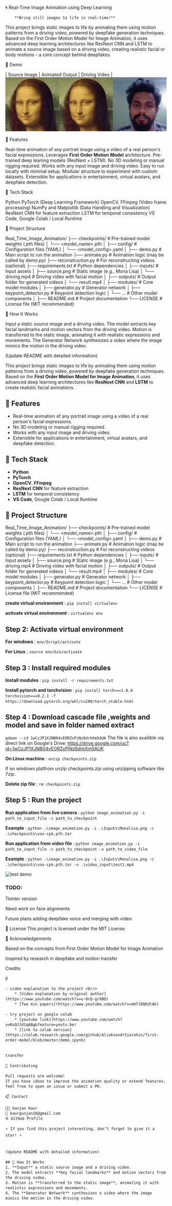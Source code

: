 
🌀 Real-Time Image Animation using Deep Learning

        **Bring still images to life in real-time!**  

This project brings static images to life by animating them using motion patterns from a driving video, powered by deepfake generation techniques. Based on the First Order Motion Model for Image Animation, it uses advanced deep learning architectures like ResNext CNN and LSTM to animate a source image based on a driving video, creating  realistic facial or body motions - a core concept behind deepfakes.

 🚀 Demo

| Source Image | Animated Output | Driving Video |
![alt text](image.png)


📌 Features

Real-time animation of any portrait image using a video of a real person's facial expressions.
Leverages **First Order Motion Model** architecture.
Pre-trained deep leaning models (ResNext + LSTM).
No 3D modeling or manual rigging required.
Works with any input image and driving video.
Easy to run locally with minimal setup.
Modular structure to experiment with custom datasets.
Extensible for applications in entertainment, virtual avatars, and deepfake detection.


🧠 Tech Stack

Python
PyTorch (Deep Learning Framework)
OpenCV, FFmpeg (Video frame processing)
NumPy and Matplotlib (Data Handling and Visualization)
ResNext CNN for feature extraction
LSTM for temporal consistency
VS Code, Google Colab / Local Runtime


📂 Project Structure

Real_Time_Image_Animation/ ├── checkpoints/ # Pre-trained model weights (.pth files) │ └── <model_name>.pth │ ├── config/ # Configuration files (YAML) │ └── <model_config>.yaml │ ├── demo.py # Main script to run the animation ├── animate.py # Animation logic (may be called by demo.py) ├── reconstruction.py # For reconstructing videos (optional) ├── requirements.txt # Python dependencies │ ├── inputs/ # Input assets │ ├── source.png # Static image (e.g., Mona Lisa) │ └── driving.mp4 # Driving video with facial motion │ ├── outputs/ # Output folder for generated videos │ └── result.mp4 │ ├── modules/ # Core model modules │ ├── generator.py # Generator network │ ├── keypoint_detector.py # Keypoint detection logic │ └── ... # Other model components │ ├── README.md # Project documentation └── LICENSE # License file (MIT recommended)

🚀 How It Works

Input a static source image and a driving video.
The model extracts key facial landmarks and motion vectors from the driving video.
Motion is transferred to the static image, animating it with realistic expressions and movements.
The Generator Network synthesizes a video where the image mimics the motion in the driving video.

 (Update README with detailed information)

This project brings static images to life by animating them using motion patterns from a driving video, powered by deepfake generation techniques. Based on the **First Order Motion Model for Image Animation**, it uses advanced deep learning architectures like **ResNext CNN** and **LSTM** to create realistic facial animations.

## 📌 Features
- Real-time animation of any portrait image using a video of a real person's facial expressions.
- No 3D modeling or manual rigging required.
- Works with any input image and driving video.
- Extensible for applications in entertainment, virtual avatars, and deepfake detection.

## 🧠 Tech Stack
- **Python**
- **PyTorch**
- **OpenCV**, **FFmpeg**
- **ResNext CNN** for feature extraction
- **LSTM** for temporal consistency
- **VS Code**, Google Colab / Local Runtime


## 📂 Project Structure
Real_Time_Image_Animation/
├── checkpoints/                 # Pre-trained model weights (.pth files)
│   └── <model_name>.pth
│
├── config/                      # Configuration files (YAML)
│   └── <model_config>.yaml
│
├── demo.py                      # Main script to run the animation
├── animate.py                   # Animation logic (may be called by demo.py)
├── reconstruction.py            # For reconstructing videos (optional)
├── requirements.txt             # Python dependencies
│
├── inputs/                      # Input assets
│   ├── source.png               # Static image (e.g., Mona Lisa)
│   └── driving.mp4              # Driving video with facial motion
│
├── outputs/                     # Output folder for generated videos
│   └── result.mp4
│
├── modules/                     # Core model modules
│   ├── generator.py             # Generator network
│   ├── keypoint_detector.py     # Keypoint detection logic
│   └── ...                      # Other model components
│
├── README.md                    # Project documentation
└── LICENSE                      # License file (MIT recommended)

**create virtual environment** : ```pip install virtualenv```

**activate virtual environment** : ```virtualenv env```

## Step 2: Activate virtual environment

**For windows** : ```env/Script/activate```

**For Linux** : ```source env/bin/activate```

## Step 3 : Install required modules

**Install modules** : ``` pip install -r requirements.txt ```

**Install pytorch and torchvision** : ```pip install torch===1.0.0 torchvision===0.2.1 -f https://download.pytorch.org/whl/cu100/torch_stable.html ```

## Step 4 : Download cascade file ,weights and model and save in folder named extract

```gdown --id 1wCzJP1XJNB04vEORZvPjNz6drkXm5AUK```
The file is also availible via direct link on Google's Drive:
https://drive.google.com/uc?id=1wCzJP1XJNB04vEORZvPjNz6drkXm5AUK

**On Linux machine** : ```unzip checkpoints.zip```

If on windows platfrom unzip checkpoints.zip using unzipping software like 7zip.

**Delete zip file** : ```rm checkpoints.zip```

## Step 5 : Run the project

**Run application from live camera** : ```python image_animation.py -i path_to_input_file -c path_to_checkpoint```

**Example** : ```python .\image_animation.py -i .\Inputs\Monalisa.png -c .\checkpoints\vox-cpk.pth.tar```

**Run application from video file** : ```python image_animation.py -i path_to_input_file -c path_to_checkpoint -v path_to_video_file```

**Example** : ```python .\image_animation.py -i .\Inputs\Monalisa.png -c .\checkpoints\vox-cpk.pth.tar -v .\video_input\test1.mp4 ```

![test demo](animate.gif)

### TODO:
Tkinter version

Need work on face alignments

Future plans adding deepfake voice and merging with video



📜 License
This project is licensed under the MIT License.

🌟 Acknowledgements

Based on the concepts from First Order Motion Model for Image Animation

Inspired by research in deepfake and motion transfer


Credits

```
@

- video explanation to the project <br/>
    * [Video explanation by original author](https://www.youtube.com/watch?v=u-0cQ-grXBQ)
    * [Two min papers](https://www.youtube.com/watch?v=mUfJOQKdtAk)    

- try project on google colab
    * [youtube link](https://www.youtube.com/watch?v=RsOJJd1q6Bg&feature=youtu.be)
    * [link to colab version](https://colab.research.google.com/github/AliaksandrSiarohin/first-order-model/blob/master/demo.ipynb)


transfer

🤝 Contributing

Pull requests are welcome!
If you have ideas to improve the animation quality or extend features, feel free to open an issue or submit a PR.

📫 Contact

👩‍💻 Gunjan Kaur
📧 kaurgunjan16@gmail.com
🌐 GitHub Profile

⭐ If you find this project interesting, don’t forget to give it a star! ⭐


(Update README with detailed information)

## 🚀 How It Works
1. **Input** a static source image and a driving video.
2. The model extracts **key facial landmarks** and motion vectors from the driving video.
3. Motion is **transferred to the static image**, animating it with realistic expressions and movements.
4. The **Generator Network** synthesizes a video where the image mimics the motion in the driving video.
